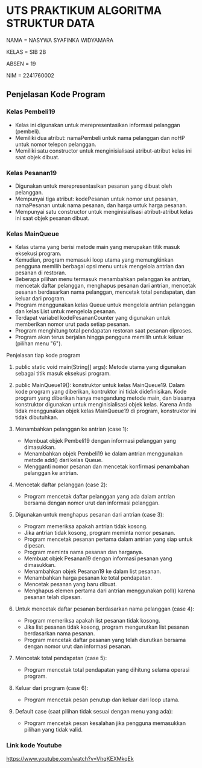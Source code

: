 # UTS PRAKTIKUM ALGORITMA STRUKTUR DATA
NAMA = NASYWA SYAFINKA WIDYAMARA

KELAS = SIB 2B

ABSEN = 19

NIM = 2241760002

## Penjelasan Kode Program
### Kelas Pembeli19
- Kelas ini digunakan untuk merepresentasikan informasi pelanggan (pembeli).
- Memiliki dua atribut: namaPembeli untuk nama pelanggan dan noHP untuk nomor telepon pelanggan.
- Memiliki satu constructor untuk menginisialisasi atribut-atribut kelas ini saat objek dibuat.


### Kelas Pesanan19
- Digunakan untuk merepresentasikan pesanan yang dibuat oleh pelanggan.
- Mempunyai tiga atribut: kodePesanan untuk nomor urut pesanan, namaPesanan untuk nama pesanan, dan harga untuk harga pesanan.
- Mempunyai satu constructor untuk menginisialisasi atribut-atribut kelas ini saat objek pesanan dibuat.


### Kelas MainQueue
- Kelas utama yang berisi metode main yang merupakan titik masuk eksekusi program.
- Kemudian, program memasuki loop utama yang memungkinkan pengguna memilih berbagai opsi menu untuk mengelola antrian dan pesanan di restoran.
- Beberapa pilihan menu termasuk menambahkan pelanggan ke antrian, mencetak daftar pelanggan, menghapus pesanan dari antrian, mencetak pesanan berdasarkan nama pelanggan, mencetak total pendapatan, dan keluar dari program.
- Program menggunakan kelas Queue untuk mengelola antrian pelanggan dan kelas List untuk mengelola pesanan.
- Terdapat variabel kodePesananCounter yang digunakan untuk memberikan nomor urut pada setiap pesanan.
- Program menghitung total pendapatan restoran saat pesanan diproses.
- Program akan terus berjalan hingga pengguna memilih untuk keluar (pilihan menu "6").


Penjelasan tiap kode program

1. public static void main(String[] args): Metode utama yang digunakan sebagai titik masuk eksekusi program.

2. public MainQueue19(): konstruktor untuk kelas MainQueue19. Dalam kode program yang diberikan, kontruktor ini tidak didefinisikan. Kode program yang diberikan hanya mengandung metode main, dan biasanya konstruktor digunakan untuk menginisialisasi objek kelas. Karena Anda tidak menggunakan objek kelas MainQueue19 di program, konstruktor ini tidak dibutuhkan.

3. Menambahkan pelanggan ke antrian (case 1):
   - Membuat objek Pembeli19 dengan informasi pelanggan yang dimasukkan.
   - Menambahkan objek Pembeli19 ke dalam antrian menggunakan metode add() dari kelas Queue.
   - Mengganti nomor pesanan dan mencetak konfirmasi penambahan pelanggan ke antrian.

4. Mencetak daftar pelanggan (case 2):
   - Program mencetak daftar pelanggan yang ada dalam antrian bersama dengan nomor urut dan informasi pelanggan.

5. Digunakan untuk menghapus pesanan dari antrian (case 3):
   - Program memeriksa apakah antrian tidak kosong.
   - Jika antrian tidak kosong, program meminta nomor pesanan.
   - Program mencetak pesanan pertama dalam antrian yang siap untuk dipesan.
   - Program meminta nama pesanan dan harganya.
   - Membuat objek Pesanan19 dengan informasi pesanan yang dimasukkan.
   - Menambahkan objek Pesanan19 ke dalam list pesanan.
   - Menambahkan harga pesanan ke total pendapatan.
   - Mencetak pesanan yang baru dibuat.
   - Menghapus elemen pertama dari antrian menggunakan poll() karena pesanan telah dipesan.

6. Untuk mencetak daftar pesanan berdasarkan nama pelanggan (case 4):
   - Program memeriksa apakah list pesanan tidak kosong.
   - Jika list pesanan tidak kosong, program mengurutkan list pesanan berdasarkan nama pesanan.
   - Program mencetak daftar pesanan yang telah diurutkan bersama dengan nomor urut dan informasi pesanan.

7. Mencetak total pendapatan (case 5):
   - Program mencetak total pendapatan yang dihitung selama operasi program.

8. Keluar dari program (case 6):
   - Program mencetak pesan penutup dan keluar dari loop utama.

9. Default case (saat pilihan tidak sesuai dengan menu yang ada):
   - Program mencetak pesan kesalahan jika pengguna memasukkan pilihan yang tidak valid.



### Link kode Youtube
https://www.youtube.com/watch?v=VhqKEXMkqEk 
